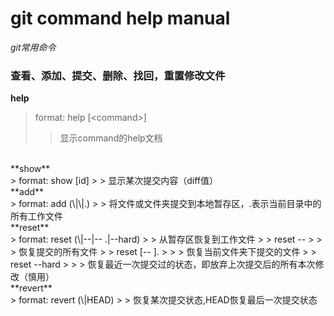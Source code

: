 git command help manual
==================
*git常用命令*

### 查看、添加、提交、删除、找回，重置修改文件

**help**<br/>
> format: help [\<command\>]
> > 显示command的help文档
<br/>
**show**<br/>
> format: show [id]
> > 显示某次提交内容（diff值）
<br/>
**add**<br/>
> format: add (\<file\>|\<dir\>|.)
> > 将文件或文件夹提交到本地暂存区，.表示当前目录中的所有工作文件
<br/>
**reset**<br/>
> format: reset (\<file\>|--|-- .|--hard)
> > 从暂存区恢复到工作文件
> > reset --
> > > 恢复提交的所有文件
> > reset [-- ].
> > > 恢复当前文件夹下提交的文件
> > reset --hard
> > > 恢复最近一次提交过的状态，即放弃上次提交后的所有本次修改（慎用）
<br/>
**revert**<br/>
> format: revert (\<id\>|HEAD)
> > 恢复某次提交状态,HEAD恢复最后一次提交状态
